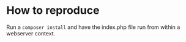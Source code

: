 # How to reproduce
Run a `composer install` and have the index.php file run from within a webserver context.
